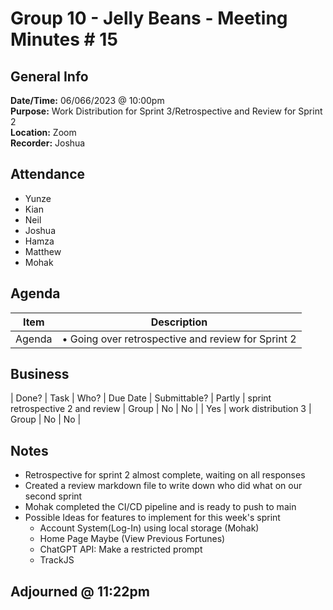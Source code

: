 # Group 10 - Jelly Beans - Meeting Minutes # 15

## General Info

**Date/Time:** 06/066/2023 @ 10:00pm <br>
**Purpose:** Work Distribution for Sprint 3/Retrospective and Review for Sprint 2 <br>
**Location:** Zoom<br>
**Recorder:** Joshua <br>

## Attendance

- Yunze
- Kian
- Neil
- Joshua
- Hamza
- Matthew
- Mohak

## Agenda

| Item   | Description                                        |
| ------ | -------------------------------------------------- |
| Agenda | • Going over retrospective and review for Sprint 2 |

## Business

| Done? | Task | Who? | Due Date | Submittable?
| Partly | sprint retrospective 2 and review | Group | No | No |
| Yes | work distribution 3 | Group | No | No |

## Notes

- Retrospective for sprint 2 almost complete, waiting on all responses
- Created a review markdown file to write down who did what on our second sprint
- Mohak completed the CI/CD pipeline and is ready to push to main
- Possible Ideas for features to implement for this week's sprint
  - Account System(Log-In) using local storage (Mohak)
  - Home Page Maybe (View Previous Fortunes)
  - ChatGPT API: Make a restricted prompt
  - TrackJS

## Adjourned @ 11:22pm
